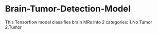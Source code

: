 # Brain-Tumor-Detection-Model
This Tensorflow model classifies brain MRs into 2 categories:
1.No Tumor
2.Tumor
